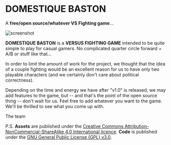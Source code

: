 # DOMESTIQUE BASTON
A **free/open source/whatever VS Fighting game**...

![screenshot](https://img.itch.zone/aW1hZ2UvMTU5ODg0OS85OTAzNzY1LnBuZw==/original/mzvO1%2F.png)

**DOMESTIQUE BASTON** is a **VERSUS FIGHTING GAME** intended to be quite simple to play for casual gamers. No complicated quarter circle forward + A/B or stuff like that...

In order to limit the amount of work for the project, we thought that the idea of a couple fighting would be an excellent reason for us to have only two playable characters (and we certainly don't care about political correctness).

Depending on the time and energy we have after "v1.0" is released, we may add features to the game, but -- and that's the point of the open source thing -- don't wait for us. Feel free to add whatever you want to the game. We'll be thrilled to see what you come up with.

The team

P.S. **Assets** are published under the [Creative Commons Attribution-NonCommercial-ShareAlike 4.0 International licence](https://creativecommons.org/licenses/by-nc-sa/4.0/). **Code** is published under the [GNU General Public License (GPL) v3.0](https://www.gnu.org/licenses/gpl-3.0.en.html).
